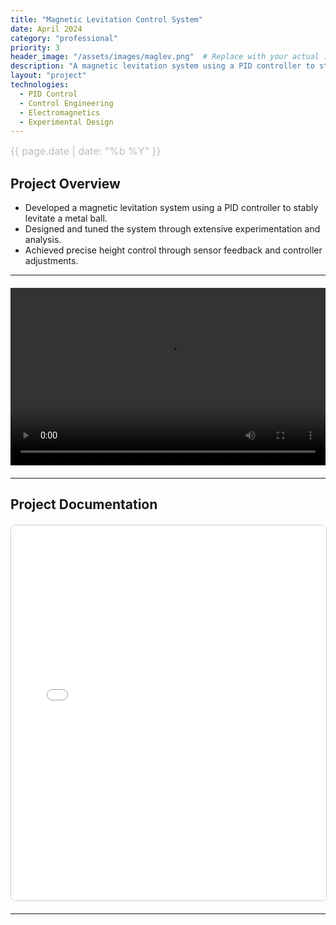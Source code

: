 ```yaml
---
title: "Magnetic Levitation Control System"
date: April 2024
category: "professional"
priority: 3
header_image: "/assets/images/maglev.png"  # Replace with your actual image file
description: "A magnetic levitation system using a PID controller to stably levitate a metal ball."
layout: "project"
technologies:
  - PID Control
  - Control Engineering
  - Electromagnetics
  - Experimental Design
---
```

<div class="project-meta">
  <span class="project-date">{{ page.date | date: "%b %Y" }}</span>
</div>

## Project Overview
- Developed a magnetic levitation system using a PID controller to stably levitate a metal ball.
- Designed and tuned the system through extensive experimentation and analysis.
- Achieved precise height control through sensor feedback and controller adjustments.

---

<!-- Project Video -->
<div class="video-container">
  <video width="640" height="360" controls>
    <source src="https://raw.githubusercontent.com/isabeldudlyke/isabeldudlyke.github.io/main/assets/videos/maglev.mp4" type="video/mp4">
    Your browser does not support the video tag.
  </video>
</div>

---

## **Project Documentation**
<embed src="/assets/documents/maglev.pdf" width="100%" height="600px" type="application/pdf">

---

<style>
.project-content h1 {
    color: #f0f0f0;  /* Light gray (adjust as needed) */
    font-size: 2.5rem;  /* Adjust for visibility */
    margin-bottom: 10px;
}
/* Project Metadata */
.project-meta {
  font-size: 1rem;
  color: #888;
  font-weight: 400;
  margin-bottom: 1rem;
  text-align: left;
}
.project-date {
  display: block;
  font-size: 1rem;
  color: #bbb;
}

/* Project Image */
.project-image {
  display: block;
  max-width: 100%;
  width: 100%;
  height: auto;
  margin: 20px auto;
  border-radius: 8px;
}

/* Video Container: maintain a 16:9 ratio */
.video-container {
  position: relative;
  width: 100%;
  max-width: 900px;
  margin: 20px auto;
  padding-top: 56.25%;  /* 16:9 aspect ratio */
}
.video-container iframe,
.video-container video {
  position: absolute;
  top: 0;
  left: 0;
  width: 100%;
  height: 100%;
  border: none;
}

/* Embedded PDF styling */
embed {
  display: block;
  margin: 20px auto;
  border: 1px solid #ccc;
  border-radius: 8px;
}
</style>
